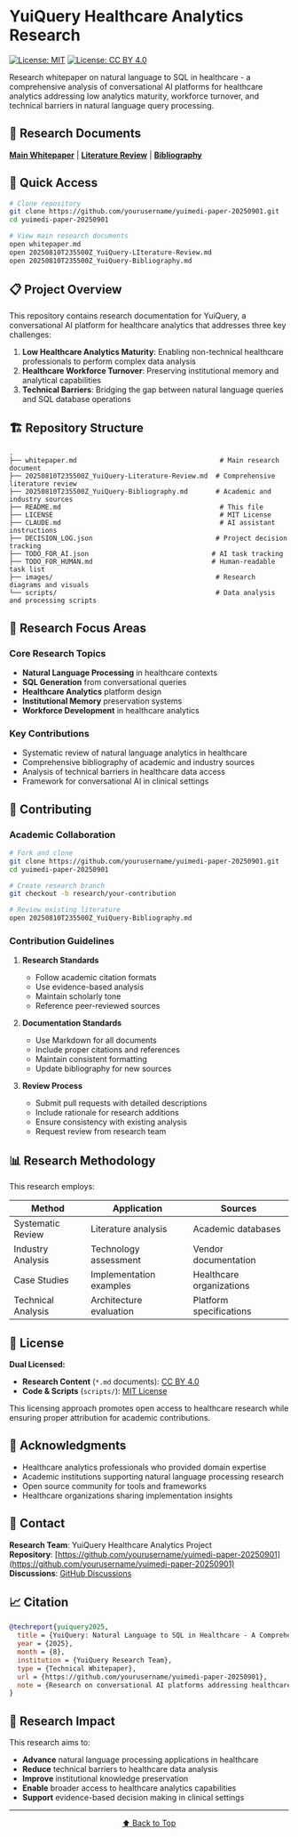# YuiQuery Healthcare Analytics Research

[![License: MIT](https://img.shields.io/badge/License-MIT-yellow.svg)](https://opensource.org/licenses/MIT)
[![License: CC BY 4.0](https://img.shields.io/badge/License-CC%20BY%204.0-lightgrey.svg)](https://creativecommons.org/licenses/by/4.0/)

Research whitepaper on natural language to SQL in healthcare - a comprehensive analysis of conversational AI platforms for healthcare analytics addressing low analytics maturity, workforce turnover, and technical barriers in natural language query processing.

## 📄 Research Documents

**[Main Whitepaper](whitepaper.md)** | **[Literature Review](20250810T235500Z_YuiQuery-LIterature-Review.md)** | **[Bibliography](20250810T235500Z_YuiQuery-Bibliography.md)**

## 🚀 Quick Access

```bash
# Clone repository
git clone https://github.com/yourusername/yuimedi-paper-20250901.git
cd yuimedi-paper-20250901

# View main research documents
open whitepaper.md
open 20250810T235500Z_YuiQuery-LIterature-Review.md
open 20250810T235500Z_YuiQuery-Bibliography.md
```

## 📋 Project Overview

This repository contains research documentation for YuiQuery, a conversational AI platform for healthcare analytics that addresses three key challenges:

1. **Low Healthcare Analytics Maturity**: Enabling non-technical healthcare professionals to perform complex data analysis
2. **Healthcare Workforce Turnover**: Preserving institutional memory and analytical capabilities
3. **Technical Barriers**: Bridging the gap between natural language queries and SQL database operations

## 🏗️ Repository Structure

```
.
├── whitepaper.md                                    # Main research document
├── 20250810T235500Z_YuiQuery-Literature-Review.md  # Comprehensive literature review
├── 20250810T235500Z_YuiQuery-Bibliography.md       # Academic and industry sources
├── README.md                                        # This file
├── LICENSE                                          # MIT License
├── CLAUDE.md                                        # AI assistant instructions
├── DECISION_LOG.json                               # Project decision tracking
├── TODO_FOR_AI.json                               # AI task tracking
├── TODO_FOR_HUMAN.md                              # Human-readable task list
├── images/                                         # Research diagrams and visuals
└── scripts/                                        # Data analysis and processing scripts
```

## 📖 Research Focus Areas

### Core Research Topics
- **Natural Language Processing** in healthcare contexts
- **SQL Generation** from conversational queries
- **Healthcare Analytics** platform design
- **Institutional Memory** preservation systems
- **Workforce Development** in healthcare analytics

### Key Contributions
- Systematic review of natural language analytics in healthcare
- Comprehensive bibliography of academic and industry sources
- Analysis of technical barriers in healthcare data access
- Framework for conversational AI in clinical settings

## 🤝 Contributing

### Academic Collaboration

```bash
# Fork and clone
git clone https://github.com/yourusername/yuimedi-paper-20250901.git
cd yuimedi-paper-20250901

# Create research branch
git checkout -b research/your-contribution

# Review existing literature
open 20250810T235500Z_YuiQuery-Bibliography.md
```

### Contribution Guidelines

1. **Research Standards**
   - Follow academic citation formats
   - Use evidence-based analysis
   - Maintain scholarly tone
   - Reference peer-reviewed sources

2. **Documentation Standards**
   - Use Markdown for all documents
   - Include proper citations and references
   - Maintain consistent formatting
   - Update bibliography for new sources

3. **Review Process**
   - Submit pull requests with detailed descriptions
   - Include rationale for research additions
   - Ensure consistency with existing analysis
   - Request review from research team

## 📊 Research Methodology

This research employs:

| Method | Application | Sources |
|--------|-------------|---------|
| Systematic Review | Literature analysis | Academic databases |
| Industry Analysis | Technology assessment | Vendor documentation |
| Case Studies | Implementation examples | Healthcare organizations |
| Technical Analysis | Architecture evaluation | Platform specifications |

## 📝 License

**Dual Licensed:**
- **Research Content** (`*.md` documents): [CC BY 4.0](https://creativecommons.org/licenses/by/4.0/)
- **Code & Scripts** (`scripts/`): [MIT License](LICENSE)

This licensing approach promotes open access to healthcare research while ensuring proper attribution for academic contributions.

## 🙏 Acknowledgments

- Healthcare analytics professionals who provided domain expertise
- Academic institutions supporting natural language processing research
- Open source community for tools and frameworks
- Healthcare organizations sharing implementation insights

## 📮 Contact

**Research Team**: YuiQuery Healthcare Analytics Project  
**Repository**: [https://github.com/yourusername/yuimedi-paper-20250901](https://github.com/yourusername/yuimedi-paper-20250901)  
**Discussions**: [GitHub Discussions](https://github.com/yourusername/yuimedi-paper-20250901/discussions)

## 📈 Citation

```bibtex
@techreport{yuiquery2025,
  title = {YuiQuery: Natural Language to SQL in Healthcare - A Comprehensive Analysis of Conversational AI Platforms},
  year = {2025},
  month = {8},
  institution = {YuiQuery Research Team},
  type = {Technical Whitepaper},
  url = {https://github.com/yourusername/yuimedi-paper-20250901},
  note = {Research on conversational AI platforms addressing healthcare analytics challenges}
}
```

## 🎯 Research Impact

This research aims to:
- **Advance** natural language processing applications in healthcare
- **Reduce** technical barriers to healthcare data analysis
- **Improve** institutional knowledge preservation
- **Enable** broader access to healthcare analytics capabilities
- **Support** evidence-based decision making in clinical settings

---

<p align="center">
  <a href="#top">⬆️ Back to Top</a>
</p>